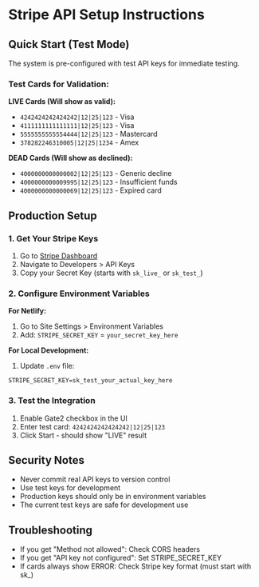 # Stripe API Setup Instructions

## Quick Start (Test Mode)

The system is pre-configured with test API keys for immediate testing.

### Test Cards for Validation:

**LIVE Cards (Will show as valid):**
- `4242424242424242|12|25|123` - Visa
- `4111111111111111|12|25|123` - Visa  
- `5555555555554444|12|25|123` - Mastercard
- `378282246310005|12|25|1234` - Amex

**DEAD Cards (Will show as declined):**
- `4000000000000002|12|25|123` - Generic decline
- `4000000000009995|12|25|123` - Insufficient funds
- `4000000000000069|12|25|123` - Expired card

## Production Setup

### 1. Get Your Stripe Keys
1. Go to [Stripe Dashboard](https://dashboard.stripe.com)
2. Navigate to Developers > API Keys
3. Copy your Secret Key (starts with `sk_live_` or `sk_test_`)

### 2. Configure Environment Variables

**For Netlify:**
1. Go to Site Settings > Environment Variables
2. Add: `STRIPE_SECRET_KEY` = `your_secret_key_here`

**For Local Development:**
1. Update `.env` file:
```
STRIPE_SECRET_KEY=sk_test_your_actual_key_here
```

### 3. Test the Integration
1. Enable Gate2 checkbox in the UI
2. Enter test card: `4242424242424242|12|25|123`
3. Click Start - should show "LIVE" result

## Security Notes
- Never commit real API keys to version control
- Use test keys for development
- Production keys should only be in environment variables
- The current test keys are safe for development use

## Troubleshooting
- If you get "Method not allowed": Check CORS headers
- If you get "API key not configured": Set STRIPE_SECRET_KEY
- If cards always show ERROR: Check Stripe key format (must start with sk_)